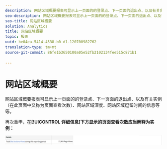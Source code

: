 ```yaml
---
description: 网站区域概要报表可显示上一页面的的登录点、下一页面的退出点、以及有关实例（在此页面中又称为页面查看次数）、网站区域深度、网站区域逗留时间的信息等等。
seo-description: 网站区域概要报表可显示上一页面的的登录点、下一页面的退出点、以及有关实例（在此页面中又称为页面查看次数）、网站区域深度、网站区域逗留时间的信息等等。
seo-title: 网站区域概要
solution: Analytics
title: 网站区域概要
topic: 报表
uuid: be04ea-5414-4538-b0 d1-120700982762
translation-type: tm+mt
source-git-commit: 86fe1b3650100a05e52fb2102134fee515c871b1

---
```



# 网站区域概要

网站区域概要报表可显示上一页面的的登录点、下一页面的退出点、以及有关实例（在此页面中又称为页面查看次数）、网站区域深度、网站区域逗留时间的信息等等。

再次重申，在&#x200B;**[!UICONTROL 详细信息]下方显示的页面查看次数应当解释为实例：**

![](assets/site_sec_summ.png)

